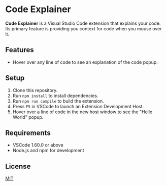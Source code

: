 # Code Explainer

**Code Explainer** is a Visual Studio Code extension that explains your code. Its primary feature is providing you context for code when you mouse over it.

## Features

- Hover over any line of code to see an explanation of the code popup.

## Setup

1. Clone this repository.
2. Run `npm install` to install dependencies.
3. Run `npm run compile` to build the extension.
4. Press `F5` in VSCode to launch an Extension Development Host.
5. Hover over a line of code in the new host window to see the "Hello World" popup.

## Requirements

- VSCode 1.60.0 or above
- Node.js and npm for development

## License

[MIT](LICENSE)
